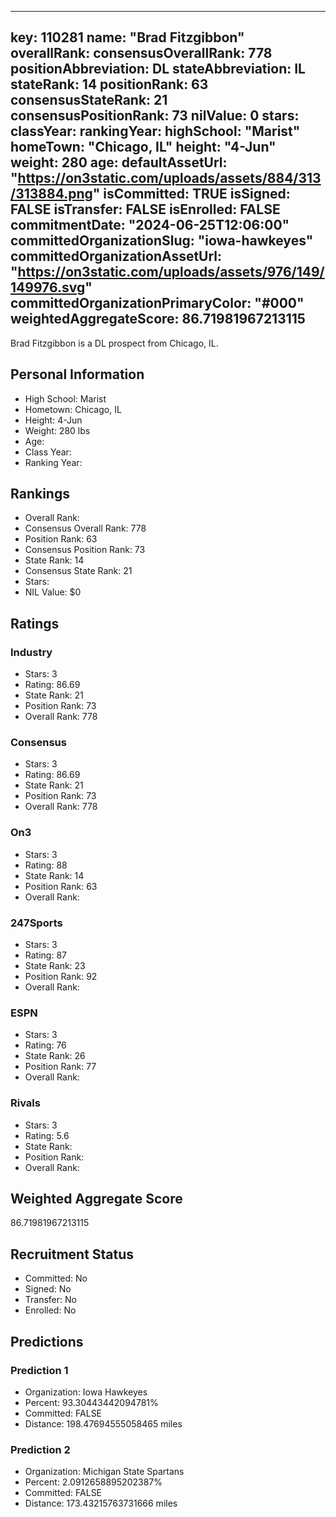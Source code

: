 ---
  key: 110281
  name: "Brad Fitzgibbon"
  overallRank: 
  consensusOverallRank: 778
  positionAbbreviation: DL
  stateAbbreviation: IL
  stateRank: 14
  positionRank: 63
  consensusStateRank: 21
  consensusPositionRank: 73
  nilValue: 0
  stars: 
  classYear: 
  rankingYear: 
  highSchool: "Marist"
  homeTown: "Chicago, IL"
  height: "4-Jun"
  weight: 280
  age: 
  defaultAssetUrl: "https://on3static.com/uploads/assets/884/313/313884.png"
  isCommitted: TRUE
  isSigned: FALSE
  isTransfer: FALSE
  isEnrolled: FALSE
  commitmentDate: "2024-06-25T12:06:00"
  committedOrganizationSlug: "iowa-hawkeyes"
  committedOrganizationAssetUrl: "https://on3static.com/uploads/assets/976/149/149976.svg"
  committedOrganizationPrimaryColor: "#000"
  weightedAggregateScore: 86.71981967213115
  ---
  
  Brad Fitzgibbon is a DL prospect from Chicago, IL.
  
  ## Personal Information
  - High School: Marist
  - Hometown: Chicago, IL
  - Height: 4-Jun
  - Weight: 280 lbs
  - Age: 
  - Class Year: 
  - Ranking Year: 
  
  ## Rankings
  - Overall Rank: 
  - Consensus Overall Rank: 778
  - Position Rank: 63
  - Consensus Position Rank: 73
  - State Rank: 14
  - Consensus State Rank: 21
  - Stars: 
  - NIL Value: $0
  
  ## Ratings
  
  ### Industry
  - Stars: 3
  - Rating: 86.69
  - State Rank: 21
  - Position Rank: 73
  - Overall Rank: 778
  
  ### Consensus
  - Stars: 3
  - Rating: 86.69
  - State Rank: 21
  - Position Rank: 73
  - Overall Rank: 778
  
  ### On3
  - Stars: 3
  - Rating: 88
  - State Rank: 14
  - Position Rank: 63
  - Overall Rank: 
  
  ### 247Sports
  - Stars: 3
  - Rating: 87
  - State Rank: 23
  - Position Rank: 92
  - Overall Rank: 
  
  ### ESPN
  - Stars: 3
  - Rating: 76
  - State Rank: 26
  - Position Rank: 77
  - Overall Rank: 
  
  ### Rivals
  - Stars: 3
  - Rating: 5.6
  - State Rank: 
  - Position Rank: 
  - Overall Rank: 
  
  ## Weighted Aggregate Score
  86.71981967213115
  
  ## Recruitment Status
  - Committed: No
  - Signed: No
  - Transfer: No
  - Enrolled: No
  
  
  
  ## Predictions
  
  ### Prediction 1
  - Organization: Iowa Hawkeyes
  - Percent: 93.30443442094781%
  - Committed: FALSE
  - Distance: 198.47694555058465 miles
  
  ### Prediction 2
  - Organization: Michigan State Spartans
  - Percent: 2.0912658895202387%
  - Committed: FALSE
  - Distance: 173.43215763731666 miles
  